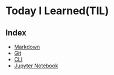# Today I Learned(TIL)


## Index
- [Markdown](Markdown/README.md)
- [Git](Git/README.md)
- [CLI](CLI/README.md)
- [Jupyter Notebook](Jupyter_Notebook/README.md)